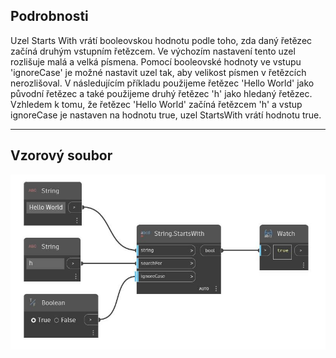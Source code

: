 ## Podrobnosti
Uzel Starts With vrátí booleovskou hodnotu podle toho, zda daný řetězec začíná druhým vstupním řetězcem. Ve výchozím nastavení tento uzel rozlišuje malá a velká písmena. Pomocí booleovské hodnoty ve vstupu 'ignoreCase' je možné nastavit uzel tak, aby velikost písmen v řetězcích nerozlišoval. V následujícím příkladu použijeme řetězec 'Hello World' jako původní řetězec a také použijeme druhý řetězec 'h' jako hledaný řetězec. Vzhledem k tomu, že řetězec 'Hello World' začíná řetězcem 'h' a vstup ignoreCase je nastaven na hodnotu true, uzel StartsWith vrátí hodnotu true.
___
## Vzorový soubor

![StartsWith](./DSCore.String.StartsWith_img.jpg)

